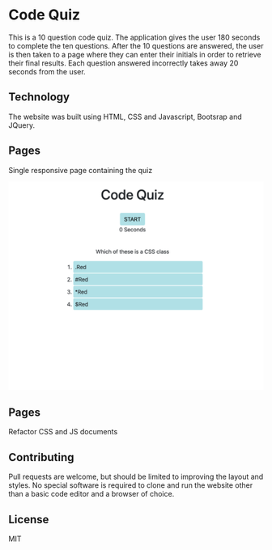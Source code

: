 # Code Quiz
This is a 10 question code quiz. The application gives the user 180 seconds to complete the ten questions. After the 10 questions are answered, the user is then taken to a page where they can enter their initials in order to retrieve their final results. Each question answered incorrectly takes away 20 seconds from the user. 

## Technology

The website was built using HTML, CSS and Javascript, Bootsrap and JQuery. 

## Pages

Single responsive page containing the quiz

![Demo](CQdemo.png)

## Pages
Refactor CSS and JS documents

## Contributing

Pull requests are welcome, but should be limited to improving the layout and styles. No special software is required to clone and run the website other than a basic code editor and a browser of choice. 

## License

MIT
